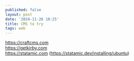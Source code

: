 ```yaml
---
published: false
layout: post
date: '2024-11-26 10:25'
title: CMS to try
tags: web 
---
```

https://craftcms.com  
https://getkirby.com  
https://statamic.com (https://statamic.dev/installing/ubuntu)  
